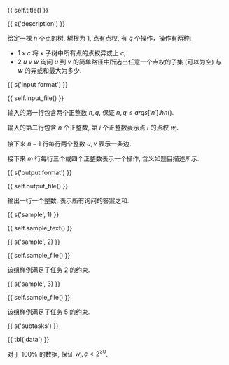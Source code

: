 {{ self.title() }}

{{ s('description') }}

给定一棵 $n$ 个点的树, 树根为 $1$, 点有点权, 有 $q$ 个操作，操作有两种:

- $1~x~c$ 将 $x$ 子树中所有点的点权异或上 $c$;
- $2~u~v~w$ 询问 $u$ 到 $v$ 的简单路径中所选出任意一个点权的子集 (可以为空) 与 $w$ 的异或和最大为多少.

{{ s('input format') }}

{{ self.input_file() }}

输入的第一行包含两个正整数 $n, q$, 保证 $n, q \le {{ args['n'].hn() }}$.

输入的第二行包含 $n$ 个正整数, 第 $i$ 个正整数表示点 $i$ 的点权 $w_i$.

接下来 $n - 1$ 行每行两个整数 $u, v$ 表示一条边.

接下来 $m$ 行每行三个或四个正整数表示一个操作, 含义如题目描述所示.

{{ s('output format') }}

{{ self.output_file() }}

输出一行一个整数, 表示所有询问的答案之和.

{{ s('sample', 1) }}

{{ self.sample_text() }}

{{ s('sample', 2) }}

{{ self.sample_file() }}

该组样例满足子任务 2 的约束.

{{ s('sample', 3) }}

{{ self.sample_file() }}

该组样例满足子任务 5 的约束.

{{ s('subtasks') }}

{{ tbl('data') }}

对于 $100 \%$ 的数据, 保证 $w_i, c < 2 ^ {30}$.